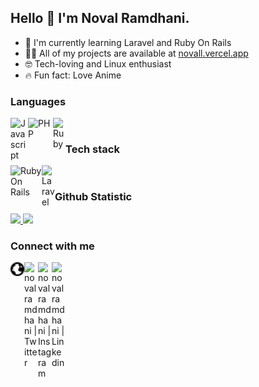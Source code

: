 ## Hello 👋 I'm Noval Ramdhani.

- 🌱 I'm currently learning Laravel and Ruby On Rails
- 👨‍💻 All of my projects are available at [novall.vercel.app](https://novall.vercel.app/projects)
- 🤓 Tech-loving and Linux enthusiast
- 🔥 Fun fact: Love Anime

### Languages
<a href=""><img align="left" alt="Javascript" title="Javascript" width="28px" src="https://cdn.worldvectorlogo.com/logos/logo-javascript.svg" /></a>
<a href="https://php.net/"><img align="left" alt="PHP" title="PHP" width="40px" src="https://cdn.worldvectorlogo.com/logos/php-1.svg" /></a>
<a href="https://www.ruby-lang.org/en/"><img align="left" alt="Ruby" title="Ruby" width="20px" src="https://cdn.worldvectorlogo.com/logos/ruby.svg" /></a>

<br />

### Tech stack

<a href="https://rubyonrails.org/"><img align="left" alt="Ruby On Rails" title="Ruby On Rails" width="50px" src="https://cdn.worldvectorlogo.com/logos/rails-1.svg" /></a>
<a href="https://laravel.com/"><img align="left" alt="Laravel" title="Laravel" width="21px" src="https://cdn.worldvectorlogo.com/logos/laravel-2.svg" /></a>

<br />

### Github Statistic
<p align="left">
<a href="https://github.com/novalramdhani">
  <img height="180em" src="https://github-readme-stats-eight-theta.vercel.app/api?username=novalramdhani&show_icons=true&theme=algolia&include_all_commits=true&count_private=true"/>
  <img height="180em" src="https://github-readme-stats-eight-theta.vercel.app/api/top-langs/?username=novalramdhani&layout=compact&langs_count=8&theme=algolia"/>
</a>
</p>

### Connect with me

[<img align="left" alt="novalramdhani.github.io" width="22px" src="https://raw.githubusercontent.com/iconic/open-iconic/master/svg/globe.svg" />][website]
[<img align="left" alt="novalramdhani | Twitter" width="22px" src="https://cdn.jsdelivr.net/npm/simple-icons@v3/icons/twitter.svg" />][twitter]
[<img align="left" alt="novalramdhani | Instagram" width="22px" src="https://cdn.jsdelivr.net/npm/simple-icons@v3/icons/instagram.svg" />][instagram]
[<img align="left" alt="novalramdhani | Linkedin" width="22px" src="https://cdn.jsdelivr.net/npm/simple-icons@v3/icons/linkedin.svg" />][linkedin]

[website]: https://novall.vercel.app
[twitter]: https://twitter.com/novallramdhani
[instagram]: https://www.instagram.com/novallrmdhni
[linkedin]: https://www.linkedin.com/in/noval-ramdhani-26a127219/
